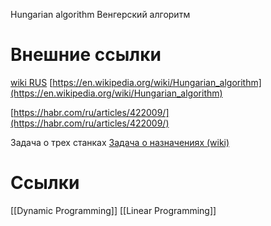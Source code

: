 
Hungarian algorithm
Венгерский алгоритм

# Внешние ссылки

[wiki RUS](https://ru.wikipedia.org/wiki/%D0%92%D0%B5%D0%BD%D0%B3%D0%B5%D1%80%D1%81%D0%BA%D0%B8%D0%B9_%D0%B0%D0%BB%D0%B3%D0%BE%D1%80%D0%B8%D1%82%D0%BC)
[https://en.wikipedia.org/wiki/Hungarian_algorithm](https://en.wikipedia.org/wiki/Hungarian_algorithm)

[https://habr.com/ru/articles/422009/](https://habr.com/ru/articles/422009/)

Задача о трех станках
[Задача о назначениях (wiki)](https://ru.wikipedia.org/wiki/%D0%97%D0%B0%D0%B4%D0%B0%D1%87%D0%B0_%D0%BE_%D0%BD%D0%B0%D0%B7%D0%BD%D0%B0%D1%87%D0%B5%D0%BD%D0%B8%D1%8F%D1%85)

# Ссылки

[[Dynamic Programming]]
[[Linear Programming]]
